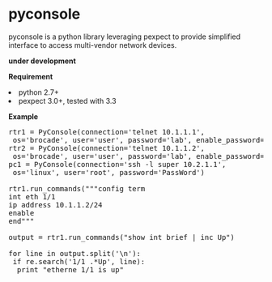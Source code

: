 # pyconsole
pyconsole is a python library leveraging pexpect to provide simplified interface to access multi-vendor network devices. 

<b> __under development__ </b>

<b> Requirement </b>
<li> python 2.7+ <br>
<li> pexpect 3.0+, tested with 3.3

 
<b> Example </b>
<pre>
rtr1 = PyConsole(connection='telnet 10.1.1.1', 
 os='brocade', user='user', password='lab', enable_password='lab',)
rtr2 = PyConsole(connection='telnet 10.1.1.2', 
 os='brocade', user='user', password='lab', enable_password='lab',)
pc1 = PyConsole(connection='ssh -l super 10.2.1.1', 
 os='linux', user='root', password='PassWord')

rtr1.run_commands("""config term
int eth 1/1
ip address 10.1.1.2/24
enable
end""" 

output = rtr1.run_commands("show int brief | inc Up")

for line in output.split('\n'):
 if re.search('1/1 .*Up', line):
  print "etherne 1/1 is up"
</pre>
